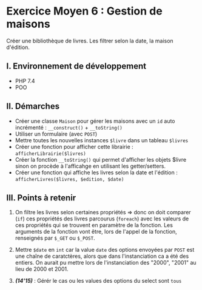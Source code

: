 # Exercice Moyen 6 : Gestion de maisons

Créer une bibliothèque de livres. Les filtrer selon la date, la maison d'édition.

## I. Environnement de développement

* PHP 7.4
* POO

## II. Démarches
- Créer une classe `Maison` pour gérer les maisons avec un `id` auto incrémenté : `__construct()` + `__toString()`
- Utiliser un formulaire (avec `POST`)
- Mettre toutes les nouvelles instances `$livre` dans un tableau `$livres`
- Créer une fonction pour afficher cette librairie : `afficherLibrairie($livres)`
- Créer la fonction `__toString()` qui permet d'afficher les objets $livre sinon on procède à l'afficahge en utilisant les getter/setters.
- Créer une fonction qui affiche les livres selon la date et l'édition : `afficherLivres($livres, $edition, $date)`


## III. Points à retenir

1. On filtre les livres selon certaines propriétés => donc on doit comparer (`if`) ces propriétés des livres parcourus (`foreach`) avec les valeurs de ces propriétés qui se trouvent en paramètre de la fonction. Les arguments de la fonction vont être, lors de l'appel de la fonction, renseignés par `$_GET` ou `$_POST`.

2. Mettre `$date` en `int` car la value `date` des options envoyées par `POST` est une chaîne de caratctères, alors que dans l'instanciation ca a été des entiers.
On aurait pu mettre lors de l'instanciation des "2000", "2001" au lieu de 2000 et 2001. 

1. **_(14'15)_** : Gérér le cas ou les values des options du select sont `tous`
